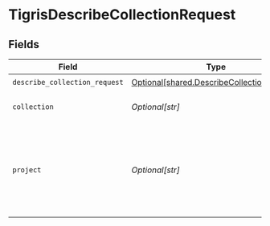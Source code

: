 # TigrisDescribeCollectionRequest


## Fields

| Field                                                                                              | Type                                                                                               | Required                                                                                           | Description                                                                                        |
| -------------------------------------------------------------------------------------------------- | -------------------------------------------------------------------------------------------------- | -------------------------------------------------------------------------------------------------- | -------------------------------------------------------------------------------------------------- |
| `describe_collection_request`                                                                      | [Optional[shared.DescribeCollectionRequest]](undefined/models/shared/describecollectionrequest.md) | :heavy_check_mark:                                                                                 | N/A                                                                                                |
| `collection`                                                                                       | *Optional[str]*                                                                                    | :heavy_check_mark:                                                                                 | Name of the collection.                                                                            |
| `project`                                                                                          | *Optional[str]*                                                                                    | :heavy_check_mark:                                                                                 | Project name whose db is under target to get description of its collection.                        |